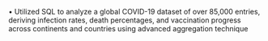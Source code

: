 •	Utilized SQL to analyze a global COVID-19 dataset of over 85,000 entries, deriving infection rates, death percentages, and vaccination progress across continents and countries using advanced aggregation technique
